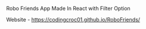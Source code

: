 Robo Friends App Made In React with Filter Option

Website - https://codingcroc01.github.io/RoboFriends/
